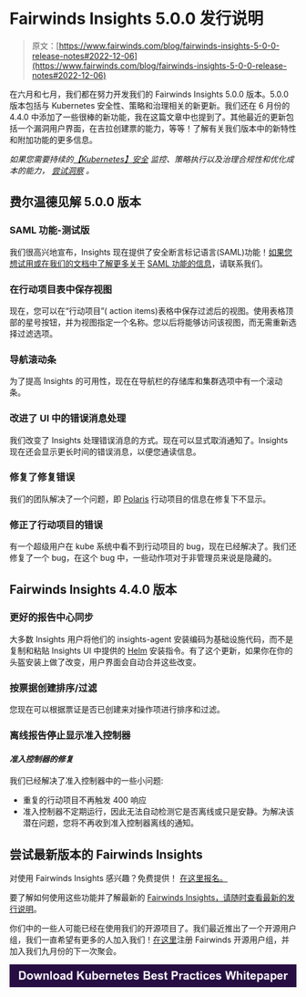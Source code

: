 # Fairwinds Insights 5.0.0 发行说明

> 原文：[https://www.fairwinds.com/blog/fairwinds-insights-5-0-0-release-notes#2022-12-06](https://www.fairwinds.com/blog/fairwinds-insights-5-0-0-release-notes#2022-12-06)

 在六月和七月，我们都在努力开发我们的 Fairwinds Insights 5.0.0 版本。5.0.0 版本包括与 Kubernetes 安全性、策略和治理相关的新更新。我们还在 6 月份的 4.4.0 中添加了一些很棒的新功能，我在这篇文章中也提到了。其他最近的更新包括一个漏洞用户界面，在吉拉创建票的能力，等等！了解有关我们版本中的新特性和附加功能的更多信息。

*如果您需要持续的*[*【Kubernetes】安全*](http://fairwinds.com/kubernetes-security) *监控、策略执行以及治理合规性和优化成本的能力，* [*尝试洞察*](/fairwinds-insights-demo) *。*

## 费尔温德见解 5.0.0 版本

### SAML 功能-测试版

我们很高兴地宣布，Insights 现在提供了安全断言标记语言(SAML)功能！[如果您想试用或在我们的文档中了解更多关于](/contact-us) [SAML 功能的信息](https://insights.docs.fairwinds.com/configure/management/membership/#single-sign-on-beta)，请联系我们。

### 在行动项目表中保存视图

现在，您可以在“行动项目”( action items)表格中保存过滤后的视图。使用表格顶部的星号按钮，并为视图指定一个名称。您以后将能够访问该视图，而无需重新选择过滤选项。

### 导航滚动条

为了提高 Insights 的可用性，现在在导航栏的存储库和集群选项中有一个滚动条。

### 改进了 UI 中的错误消息处理

我们改变了 Insights 处理错误消息的方式。现在可以显式取消通知了。Insights 现在还会显示更长时间的错误消息，以便您通读信息。

### 修复了修复错误

我们的团队解决了一个问题，即 [Polaris](/polaris) 行动项目的信息在修复下不显示。

### 修正了行动项目的错误

有一个超级用户在 kube 系统中看不到行动项目的 bug，现在已经解决了。我们还修复了一个 bug，在这个 bug 中，一些动作项对于非管理员来说是隐藏的。

## Fairwinds Insights 4.4.0 版本

### 更好的报告中心同步

大多数 Insights 用户将他们的 insights-agent 安装编码为基础设施代码，而不是复制和粘贴 Insights UI 中提供的 [Helm](https://helm.sh/) 安装指令。有了这个更新，如果你在你的头盔安装上做了改变，用户界面会自动合并这些改变。

### 按票据创建排序/过滤

您现在可以根据票证是否已创建来对操作项进行排序和过滤。

### 离线报告停止显示准入控制器

#### *准入控制器的修复*

我们已经解决了准入控制器中的一些小问题:

*   重复的行动项目不再触发 400 响应
*   准入控制器不定期运行，因此无法自动检测它是否离线或只是安静。为解决该潜在问题，您将不再收到准入控制器离线的通知。

## 尝试最新版本的 Fairwinds Insights

对使用 Fairwinds Insights 感兴趣？免费提供！ [在这里报名。](https://www.fairwinds.com/coming-soon)

要了解如何使用这些功能并了解最新的 [Fairwinds Insights，请随时查看最新的发行说明](https://insights.docs.fairwinds.com/release-notes/)。

你们中的一些人可能已经在使用我们的开源项目了。我们最近推出了一个开源用户组，我们一直希望有更多的人加入我们！[在这里](/open-source-software-user-group)注册 Fairwinds 开源用户组，并加入我们九月份的下一次聚会。

[![Download Kubernetes Best Practices Whitepaper](img/c38df324d5163c7ccc9c6b998a78ad26.png)](https://cta-redirect.hubspot.com/cta/redirect/2184645/cb39a009-a458-4282-9211-41e010cb3376)